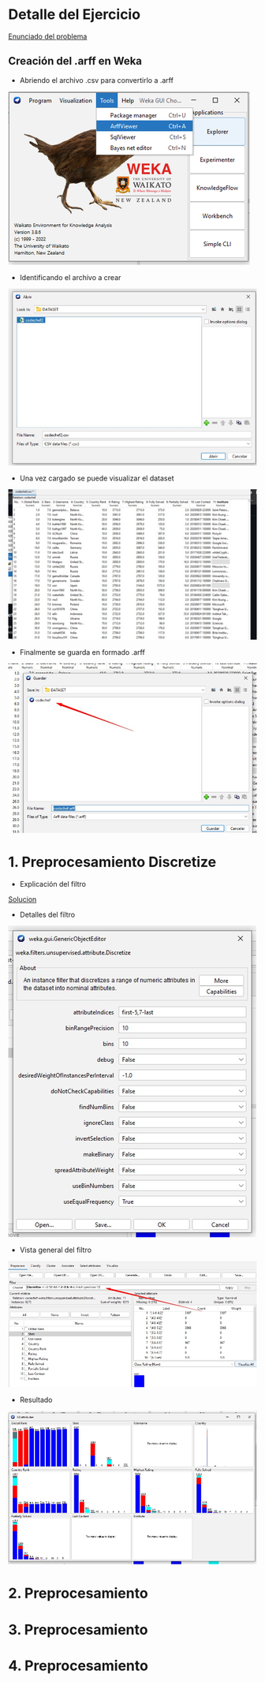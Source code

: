 # Detalle del Ejercicio

[Enunciado del problema](https://github.com/OsvaldoRodriguez/INF-354-2-23-IA-PRIMER-PARCIAL/blob/master/PREGUNTA%205/Enunciado.txt)

## Creación del .arff en Weka

- Abriendo el archivo .csv para convertirlo a .arff

![Solucion](https://github.com/OsvaldoRodriguez/INF-354-2-23-IA-PRIMER-PARCIAL/blob/master/PREGUNTA%205/CREAR%20.RAFF/crearArff.png)

- Identificando el archivo a crear

![Solucion](https://github.com/OsvaldoRodriguez/INF-354-2-23-IA-PRIMER-PARCIAL/blob/master/PREGUNTA%205/CREAR%20.RAFF/archivo%20csv.jpeg)


- Una vez cargado se puede visualizar el dataset

![Solucion](https://github.com/OsvaldoRodriguez/INF-354-2-23-IA-PRIMER-PARCIAL/blob/master/PREGUNTA%205/CREAR%20.RAFF/cargando%20csv.jpeg)

- Finalmente se guarda en formado .arff

![Solucion](https://github.com/OsvaldoRodriguez/INF-354-2-23-IA-PRIMER-PARCIAL/blob/master/PREGUNTA%205/CREAR%20.RAFF/guardar%20como%20arff.jpeg)



# 1. Preprocesamiento Discretize

- Explicación del filtro

[Solucion](https://github.com/OsvaldoRodriguez/INF-354-2-23-IA-PRIMER-PARCIAL/blob/master/PREGUNTA%205/PREPROCESAMIENTO%201/explicacion.txt)

- Detalles del filtro

![Solucion](https://github.com/OsvaldoRodriguez/INF-354-2-23-IA-PRIMER-PARCIAL/blob/master/PREGUNTA%205/PREPROCESAMIENTO%201/filter.jpeg)

- Vista general del filtro

![Solucion](https://github.com/OsvaldoRodriguez/INF-354-2-23-IA-PRIMER-PARCIAL/blob/master/PREGUNTA%205/PREPROCESAMIENTO%201/vista%20general.jpeg)

- Resultado

![Solucion](https://github.com/OsvaldoRodriguez/INF-354-2-23-IA-PRIMER-PARCIAL/blob/master/PREGUNTA%205/PREPROCESAMIENTO%201/resultado.jpeg)

# 2. Preprocesamiento
# 3. Preprocesamiento
# 4. Preprocesamiento
